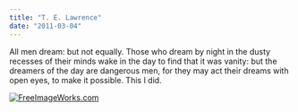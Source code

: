 ```yaml
---
title: "T. E. Lawrence"
date: "2011-03-04"
---
```


All men dream: but not equally. Those who dream by night in the dusty recesses of their minds wake in the day to find that it was vanity: but the dreamers of the day are dangerous men, for they may act their dreams with open eyes, to make it possible. This I did.

[![](http://nickfoden.files.wordpress.com/2011/03/meadown-and-sky.jpg "FreeImageWorks.com")](http://nickfoden.files.wordpress.com/2011/03/meadown-and-sky.jpg)

